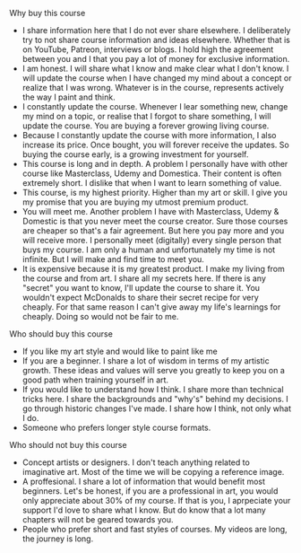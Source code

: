 Why buy this course
* I share information here that I do not ever share elsewhere. I deliberately try to not share course information and ideas elsewhere. Whether that is on YouTube, Patreon, interviews or blogs. I hold high the agreement between you and I that you pay a lot of money for exclusive information.
* I am honest. I will share what I know and make clear what I don't know. I will update the course when I have changed my mind about a concept or realize that I was wrong. Whatever is in the course, represents actively the way I paint and think.
* I constantly update the course. Whenever I lear something new, change my mind on a topic, or realise that I forgot to share something, I will update the course. You are buying a forever growing living course.
* Because I constantly update the course with more information, I also increase its price. Once bought, you will forever receive the updates. So buying the course early, is a growing investment for yourself.
* This course is long and in depth. A problem I personally have with other course like Masterclass, Udemy and Domestica. Their content is often extremely short. I dislike that when I want to learn something of value.
* This course, is my highest priority. Higher than my art or skill. I give you my promise that you are buying my utmost premium product.
* You will meet me. Another problem I have with Masterclass, Udemy & Domestic is that you never meet the course creator. Sure those courses are cheaper so that's a fair agreement. But here you pay more and you will receive more. I personally meet (digitally) every single person that buys my course. I am only a human and unfortunately my time is not infinite. But I will make and find time to meet you.
* It is expensive because it is my greatest product. I make my living from the course and from art. I share all my secrets here. If there is any "secret" you want to know, I'll update the course to share it. You wouldn't expect McDonalds to share their secret recipe for very cheaply. For that same reason I can't give away my life's learnings for cheaply. Doing so would not be fair to me.

Who should buy this course
* If you like my art style and would like to paint like me
* If you are a beginner. I share a lot of wisdom in terms of my artistic growth. These ideas and values will serve you greatly to keep you on a good path when training yourself in art.
* If you would like to understand how I think. I share more than technical tricks here. I share the backgrounds and "why's" behind my decisions. I go through historic changes I've made. I share how I think, not only what I do.
* Someone who prefers longer style course formats.

Who should not buy this course
* Concept artists or designers. I don't teach anything related to imaginative art. Most of the time we will be copying a reference image.
* A proffesional. I share a lot of information that would benefit most beginners. Let's be honest, if you are a professional in art, you would only appreciate about 30% of my course. If that is you, I aprpeciate your support I'd love to share what I know. But do know that a lot many chapters will not be geared towards you.
* People who prefer short and fast styles of courses. My videos are long, the journey is long.
